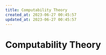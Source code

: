 ```yaml
---
title: Computability Theory
created_at: 2023-06-27 00:45:57
updated_at: 2023-06-27 00:45:57
---
```

# Computability Theory